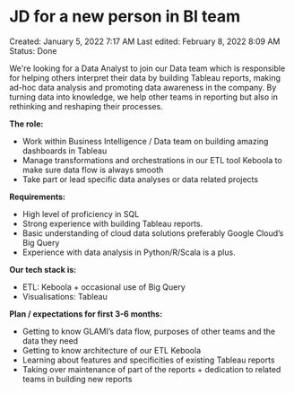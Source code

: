 # JD for a new person in BI team

Created: January 5, 2022 7:17 AM
Last edited: February 8, 2022 8:09 AM
Status: Done

We're looking for a Data Analyst to join our Data team which is responsible for helping others interpret their data by building Tableau reports, making ad-hoc data analysis and promoting data awareness in the company. By turning data into knowledge, we help other teams in reporting but also in rethinking and reshaping their processes. 

**The role:**

- Work within Business Intelligence / Data team on building amazing dashboards in Tableau
- Manage transformations and orchestrations in our ETL tool Keboola to make sure data flow is always smooth
- Take part or lead specific data analyses or data related projects

**Requirements:**

- High level of proficiency in SQL
- Strong experience with building Tableau reports.
- Basic understanding of cloud data solutions preferably Google Cloud’s Big Query
- Experience with data analysis in Python/R/Scala is a plus.

**Our tech stack is:**

- ETL: Keboola + occasional use of Big Query
- Visualisations: Tableau

**Plan / expectations for first 3-6 months:**

- Getting to know GLAMI’s data flow, purposes of other teams and the data they need
- Getting to know architecture of our ETL Keboola
- Learning about features and specificities of existing Tableau reports
- Taking over maintenance of part of the reports + dedication to related teams in building new reports